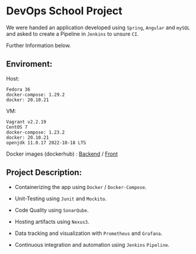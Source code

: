 # DevOps School Project

We were handed an application developed using `Spring`, `Angular` and `mySQL` and asked to create a Pipeline in `Jenkins` to unsure `CI`. 

Further Information below.

## Enviroment:

Host:

```
Fedora 36
docker-compose: 1.29.2
docker: 20.10.21
```

VM:

```
Vagrant v2.2.19
CentOS 7
docker-compose: 1.23.2
docker: 20.10.21
openjdk 11.0.17 2022-10-18 LTS
```

Docker images (dockerhub) : [Backend](https://hub.docker.com/repository/docker/jihedmastouri/devops-spring) / [Front](https://hub.docker.com/repository/docker/jihedmastouri/devops-front)

## Project Description:

- Containerizing the app using `Docker` / `Docker-Compose`.

- Unit-Testing using `Junit` and `Mockito`.

- Code Quality using `SonarQube`.

- Hosting artifacts using `Nexus3`.

- Data tracking and visualization with `Prometheus` and `Grafana`.

- Continuous integration and automation using `Jenkins` `Pipeline`.

